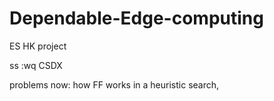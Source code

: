 # Dependable-Edge-computing
ES HK project

ss :wq
CSDX

problems now:  how FF works in a heuristic search, 
